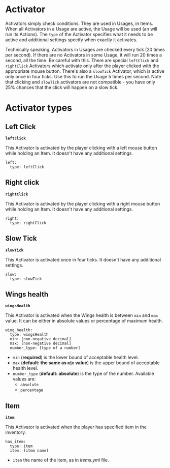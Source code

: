 # Activator

Activators simply check conditions. They are used in Usages, in Items. When all Activators in a Usage are active, the Usage will be used (an will run its Actions). The `type` of the Activator specifies what it needs to be active and additional settings specify when exactly it activates.

Technically speaking, Activators in Usages are checked every tick (20 times per second). If there are no Activators in some Usage, it will run 20 times a second, all the time. Be careful with this. There are special `leftClick` and `rightClick` Activators which activate only after the player clicked with the appropriate mouse button. There's also a `slowTick` Activator, which is active only once in four ticks. Use this to run the Usage 5 times per second. Note that clicking and `slowTick` activators are not compatible - you have only 25% chances that the click will happen on a slow tick.

# Activator types

## Left Click

**`leftClick`**

This Activator is activated by the player clicking with a left mouse button while holding an Item. It doesn't have any additional settings.

```
left:
  type: leftClick
```

## Right click

**`rightClick`**

This Activator is activated by the player clicking with a right mouse button while holding an Item. It doesn't have any additional settings.

```
right:
  type: rightClick
```

## Slow Tick

**`slowTick`**

This Activator is activated once in four ticks. It doesn't have any additional settings.

```
slow:
  type: slowTick
```

## Wings health

**`wingsHealth`**

This Activator is activated when the Wings health is between `min` and `max` value. It can be either in absolute values or percentage of maximum health.

```
wing_health:
  type: wingsHealth
  min: [non-negative decimal]
  max: [non-negative decimal]
  number_type: [type of a number]
```

* `min` (**required**) is the lower bound of acceptable health level.
* `max` (**default: the same as `min` value**) is the upper bound of acceptable health level.
* `number_type` (**default: absolute**) is the type of the number. Available values are:
  * `absolute`
  * `percentage`

## Item

**`item`**

This Activator is activated when the player has specified item in the inventory.

```
has_item:
  type: item
  item: [item name]
```

* `item` the name of the item, as in _items.yml_ file.
